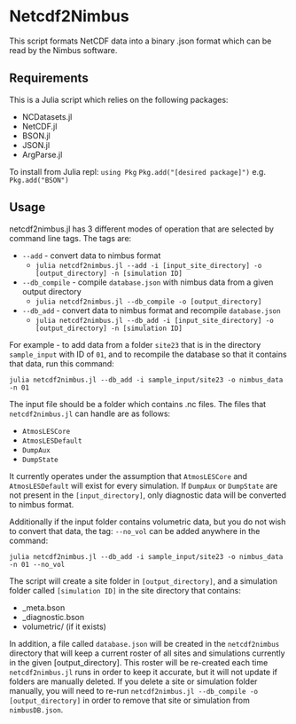 # Netcdf2Nimbus
This script formats NetCDF data into a binary .json format which can be read by the Nimbus software.

## Requirements
This is a Julia script which relies on the following packages:

- NCDatasets.jl
- NetCDF.jl
- BSON.jl
- JSON.jl
- ArgParse.jl

To install from Julia repl:
`using Pkg`
`Pkg.add("[desired package]")` e.g. `Pkg.add("BSON")`

## Usage
netcdf2nimbus.jl has 3 different modes of operation that are selected by command line tags. The tags are:

- `--add` - convert data to nimbus format
  - `julia netcdf2nimbus.jl --add -i [input_site_directory] -o [output_directory] -n [simulation ID]`
- `--db_compile` - compile `database.json` with nimbus data from a given output directory
  - `julia netcdf2nimbus.jl --db_compile -o [output_directory]`
- `--db_add` - convert data to nimbus format and recompile `database.json`
  - `julia netcdf2nimbus.jl --db_add -i [input_site_directory] -o [output_directory] -n [simulation ID]`

For example - to add data from a folder `site23` that is in the directory `sample_input` with ID of `01`, and to recompile the database so that it contains that data, run this command:

`julia netcdf2nimbus.jl --db_add -i sample_input/site23 -o nimbus_data -n 01`

The input file should be a folder which contains .nc files. The files that `netcdf2nimbus.jl` can handle are as follows:

- `AtmosLESCore`
- `AtmosLESDefault`
- `DumpAux`
- `DumpState`

It currently operates under the assumption that `AtmosLESCore` and `AtmosLESDefault` will exist for every simulation. If `DumpAux` or `DumpState` are not present in the `[input_directory]`, only diagnostic data will be converted to nimbus format.

Additionally if the input folder contains volumetric data, but you do not wish to convert that data, the tag: `--no_vol` can be added anywhere in the command:

`julia netcdf2nimbus.jl --db_add -i sample_input/site23 -o nimbus_data -n 01 --no_vol`

The script will create a site folder in `[output_directory]`, and a simulation folder called `[simulation ID]` in the site directory that contains:

- _meta.bson
- _diagnostic.bson
- volumetric/ (if it exists)

In addition, a file called `database.json` will be created in the `netcdf2nimbus` directory that will keep a current roster of all sites and simulations currently in the given [output_directory]. This roster will be re-created each time `netcdf2nimbus.jl` runs in order to keep it accurate, but it will not update if folders are manually deleted. If you delete a site or simulation folder manually, you will need to re-run `netcdf2nimbus.jl --db_compile -o [output_directory]` in order to remove that site or simulation from `nimbusDB.json`.
